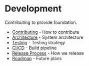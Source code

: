 # Development

Contributing to provide.foundation.

- [Contributing](contributing.md) - How to contribute
- [Architecture](architecture.md) - System architecture
- [Testing](testing/index.md) - Testing strategy
- [CI/CD](ci-cd.md) - Build pipeline
- [Release Process](release.md) - How we release
- [Roadmap](roadmap.md) - Future plans

